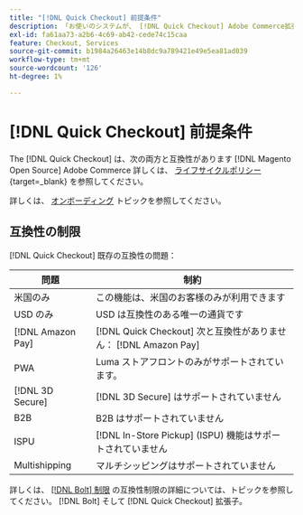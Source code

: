 ```yaml
---
title: "[!DNL Quick Checkout] 前提条件"
description: 「お使いのシステムが、 [!DNL Quick Checkout] Adobe Commerce拡張機能の場合」
exl-id: fa61aa73-a2b6-4c69-ab42-cede74c15caa
feature: Checkout, Services
source-git-commit: b1984a26463e14b8dc9a789421e49e5ea81ad039
workflow-type: tm+mt
source-wordcount: '126'
ht-degree: 1%

---
```


# [!DNL Quick Checkout] 前提条件

The [!DNL Quick Checkout] は、次の両方と互換性があります [!DNL Magento Open Source] Adobe Commerce 詳しくは、 [ライフサイクルポリシー](https://experienceleague.adobe.com/docs/commerce-operations/release/planning/lifecycle-policy.html){target=_blank} を参照してください。

詳しくは、 [オンボーディング](../quick-checkout/onboarding.md) トピックを参照してください。

## 互換性の制限

[!DNL Quick Checkout] 既存の互換性の問題：

| **問題** | **制約** |
|----------------|-----------------|
| 米国のみ | この機能は、米国のお客様のみが利用できます |
| USD のみ | USD は互換性のある唯一の通貨です |
| [!DNL Amazon Pay] | [!DNL Quick Checkout] 次と互換性がありません： [!DNL Amazon Pay] |
| PWA | Luma ストアフロントのみがサポートされています。 |
| [!DNL 3D Secure] | [!DNL 3D Secure] はサポートされていません |
| B2B | B2B はサポートされていません |
| ISPU | [!DNL In-Store Pickup] (ISPU) 機能はサポートされていません |
| Multishipping | マルチシッピングはサポートされていません |

詳しくは、 [[!DNL Bolt] 制限](https://help.bolt.com/integrations/adobe-quick-checkout/set-up/#limitations) の互換性制限の詳細については、トピックを参照してください。 [!DNL Bolt] そして [!DNL Quick Checkout] 拡張子。
